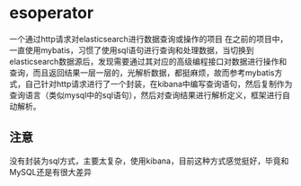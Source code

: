 # esoperator
一个通过http请求对elasticsearch进行数据查询或操作的项目
在之前的项目中，一直使用mybatis，习惯了使用sql语句进行查询和处理数据，当切换到elasticsearch数据源后，发现需要通过其对应的高级编程接口对数据进行操作和查询，而且返回结果一层一层的，光解析数据，都挺麻烦，故而参考mybatis方式，自己针对http请求进行了一个封装，在kibana中编写查询语句，然后复制作为查询语言（类似mysql中的sql语句），然后对查询结果进行解析定义，框架进行自动解析。

## 注意
没有封装为sql方式，主要太复杂，使用kibana，目前这种方式感觉挺好，毕竟和MySQL还是有很大差异

